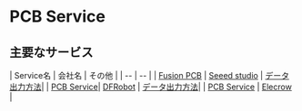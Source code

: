 # PCB Service

## 主要なサービス

| Service名 | 会社名 | その他 |
| -- | -- |
| [Fusion PCB](https://www.seeedstudio.com/service/index.php?r=pcb) | [Seeed studio](http://www.seeedstudio.com/depot/) |  [データ出力方法](http://support.seeedstudio.com/knowledgebase/articles/422482-fusion-pcb-order-submission-guidelines)|
| [PCB Service](http://www.dfrobot.com/index.php?route=product/product&product_id=717&search=PCB+Service&description=true&category_id=48)| [DFRobot](http://www.dfrobot.com/index.php?route=common/home) | [データ出力方法](http://www.dfrobot.com/index.php?route=DFblog/blog&id=188&search=PCB+Service&description=true)|
| [PCB Service](http://www.elecrow.com/10pcs-2-layer-pcb-p-1175.html) | [Elecrow](http://www.elecrow.com/) |

